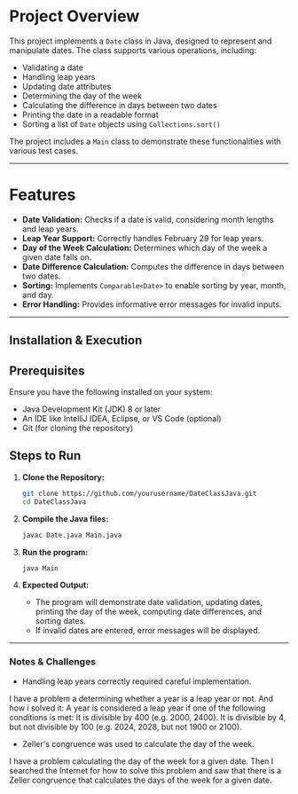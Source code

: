 
# Project Overview
This project implements a `Date` class in Java, designed to represent and manipulate dates. The class supports various operations, including:

- Validating a date
- Handling leap years
- Updating date attributes
- Determining the day of the week
- Calculating the difference in days between two dates
- Printing the date in a readable format
- Sorting a list of `Date` objects using `Collections.sort()`

The project includes a `Main` class to demonstrate these functionalities with various test cases.

---

# Features
- **Date Validation:** Checks if a date is valid, considering month lengths and leap years.
- **Leap Year Support:** Correctly handles February 29 for leap years.
- **Day of the Week Calculation:** Determines which day of the week a given date falls on.
- **Date Difference Calculation:** Computes the difference in days between two dates.
- **Sorting:** Implements `Comparable<Date>` to enable sorting by year, month, and day.
- **Error Handling:** Provides informative error messages for invalid inputs.

---

## Installation & Execution

## Prerequisites
Ensure you have the following installed on your system:
- Java Development Kit (JDK) 8 or later
- An IDE like IntelliJ IDEA, Eclipse, or VS Code (optional)
- Git (for cloning the repository)

## Steps to Run
1. **Clone the Repository:**
   ```sh
   git clone https://github.com/yourusername/DateClassJava.git
   cd DateClassJava
   ```

2. **Compile the Java files:**
   ```sh
   javac Date.java Main.java
   ```

3. **Run the program:**
   ```sh
   java Main
   ```

4. **Expected Output:**
   - The program will demonstrate date validation, updating dates, printing the day of the week, computing date differences, and sorting dates.
   - If invalid dates are entered, error messages will be displayed.

---

### Notes & Challenges
- Handling leap years correctly required careful implementation.
  
I have a problem a determining whether a year is a leap year or not.
And how i solved it:
A year is considered a leap year if one of the following conditions is met:
It is divisible by 400 (e.g. 2000, 2400).
It is divisible by 4, but not divisible by 100 (e.g. 2024, 2028, but not 1900 or 2100).




- Zeller's congruence was used to calculate the day of the week.
     
I have a problem calculating the day of the week for a given date.
Then I searched the Internet for how to solve this problem and saw that there is a Zeller congruence that calculates the days of the week for a given date.
  
  




